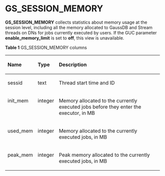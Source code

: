 # GS\_SESSION\_MEMORY<a name="EN-US_TOPIC_0289900076"></a>

**GS\_SESSION\_MEMORY**  collects statistics about memory usage at the session level, including all the memory allocated to GaussDB and Stream threads on DNs for jobs currently executed by users. If the GUC parameter  **enable\_memory\_limit**  is set to  **off**, this view is unavailable.

**Table  1**  GS\_SESSION\_MEMORY columns

<a name="en-us_topic_0059778767_t953e37afd21641229bbccf7b10f8ae94"></a>
<table><thead align="left"><tr id="en-us_topic_0059778767_rad825274bf5e49cebafef1d184ef1c6c"><th class="cellrowborder" valign="top" width="19.23%" id="mcps1.2.4.1.1"><p id="en-us_topic_0059778767_ae6a72d70e64d4cc986cdaa013c32cdb7"><a name="en-us_topic_0059778767_ae6a72d70e64d4cc986cdaa013c32cdb7"></a><a name="en-us_topic_0059778767_ae6a72d70e64d4cc986cdaa013c32cdb7"></a>Name</p>
</th>
<th class="cellrowborder" valign="top" width="12.1%" id="mcps1.2.4.1.2"><p id="en-us_topic_0059778767_ac7d91c874038453b92277f263009bb69"><a name="en-us_topic_0059778767_ac7d91c874038453b92277f263009bb69"></a><a name="en-us_topic_0059778767_ac7d91c874038453b92277f263009bb69"></a>Type</p>
</th>
<th class="cellrowborder" valign="top" width="68.67%" id="mcps1.2.4.1.3"><p id="en-us_topic_0059778767_a9b73ab5d2d2945b68b3a1a5357e1ecee"><a name="en-us_topic_0059778767_a9b73ab5d2d2945b68b3a1a5357e1ecee"></a><a name="en-us_topic_0059778767_a9b73ab5d2d2945b68b3a1a5357e1ecee"></a>Description</p>
</th>
</tr>
</thead>
<tbody><tr id="en-us_topic_0059778767_ra3f41aa6c9b14ef2a0542e658a67fe01"><td class="cellrowborder" valign="top" width="19.23%" headers="mcps1.2.4.1.1 "><p id="en-us_topic_0059778767_acb0d72afd1134a91a1740e7f827e44a5"><a name="en-us_topic_0059778767_acb0d72afd1134a91a1740e7f827e44a5"></a><a name="en-us_topic_0059778767_acb0d72afd1134a91a1740e7f827e44a5"></a>sessid</p>
</td>
<td class="cellrowborder" valign="top" width="12.1%" headers="mcps1.2.4.1.2 "><p id="en-us_topic_0059778767_a1fda091ce53140a8b8a20ef9a53c2204"><a name="en-us_topic_0059778767_a1fda091ce53140a8b8a20ef9a53c2204"></a><a name="en-us_topic_0059778767_a1fda091ce53140a8b8a20ef9a53c2204"></a>text</p>
</td>
<td class="cellrowborder" valign="top" width="68.67%" headers="mcps1.2.4.1.3 "><p id="en-us_topic_0059778767_a6e3e3ca87b764c4e91581aa131a58bad"><a name="en-us_topic_0059778767_a6e3e3ca87b764c4e91581aa131a58bad"></a><a name="en-us_topic_0059778767_a6e3e3ca87b764c4e91581aa131a58bad"></a>Thread start time and ID</p>
</td>
</tr>
<tr id="en-us_topic_0059778767_r96a8c34acda241da9f2215d05a90993c"><td class="cellrowborder" valign="top" width="19.23%" headers="mcps1.2.4.1.1 "><p id="en-us_topic_0059778767_a878d685a07034ffbb27389d056436465"><a name="en-us_topic_0059778767_a878d685a07034ffbb27389d056436465"></a><a name="en-us_topic_0059778767_a878d685a07034ffbb27389d056436465"></a>init_mem</p>
</td>
<td class="cellrowborder" valign="top" width="12.1%" headers="mcps1.2.4.1.2 "><p id="en-us_topic_0059778767_a6cabe1ae4912424eb877060615cb7f9f"><a name="en-us_topic_0059778767_a6cabe1ae4912424eb877060615cb7f9f"></a><a name="en-us_topic_0059778767_a6cabe1ae4912424eb877060615cb7f9f"></a>integer</p>
</td>
<td class="cellrowborder" valign="top" width="68.67%" headers="mcps1.2.4.1.3 "><p id="en-us_topic_0059778767_acb7c29cd039b41d8a5d8216fc02e8123"><a name="en-us_topic_0059778767_acb7c29cd039b41d8a5d8216fc02e8123"></a><a name="en-us_topic_0059778767_acb7c29cd039b41d8a5d8216fc02e8123"></a>Memory allocated to the currently executed jobs before they enter the executor, in MB</p>
</td>
</tr>
<tr id="en-us_topic_0059778767_r91694bd189574d56810e69097bbf834c"><td class="cellrowborder" valign="top" width="19.23%" headers="mcps1.2.4.1.1 "><p id="en-us_topic_0059778767_a75e18b6fc61b4edd8282dcea9e346a2d"><a name="en-us_topic_0059778767_a75e18b6fc61b4edd8282dcea9e346a2d"></a><a name="en-us_topic_0059778767_a75e18b6fc61b4edd8282dcea9e346a2d"></a>used_mem</p>
</td>
<td class="cellrowborder" valign="top" width="12.1%" headers="mcps1.2.4.1.2 "><p id="en-us_topic_0059778767_a1eaf7263ec7546fdb2ac141403f30768"><a name="en-us_topic_0059778767_a1eaf7263ec7546fdb2ac141403f30768"></a><a name="en-us_topic_0059778767_a1eaf7263ec7546fdb2ac141403f30768"></a>integer</p>
</td>
<td class="cellrowborder" valign="top" width="68.67%" headers="mcps1.2.4.1.3 "><p id="en-us_topic_0059778767_aa7cc81c4c67c493ca6b36fa4b6447c6f"><a name="en-us_topic_0059778767_aa7cc81c4c67c493ca6b36fa4b6447c6f"></a><a name="en-us_topic_0059778767_aa7cc81c4c67c493ca6b36fa4b6447c6f"></a>Memory allocated to the currently executed jobs, in MB</p>
</td>
</tr>
<tr id="en-us_topic_0059778767_r70b48f0daa984fcaa1403cd602025909"><td class="cellrowborder" valign="top" width="19.23%" headers="mcps1.2.4.1.1 "><p id="en-us_topic_0059778767_afe664db10a30490e9098541b3833f317"><a name="en-us_topic_0059778767_afe664db10a30490e9098541b3833f317"></a><a name="en-us_topic_0059778767_afe664db10a30490e9098541b3833f317"></a>peak_mem</p>
</td>
<td class="cellrowborder" valign="top" width="12.1%" headers="mcps1.2.4.1.2 "><p id="en-us_topic_0059778767_a72345cd720cc4d07b1eeea114cf91f3e"><a name="en-us_topic_0059778767_a72345cd720cc4d07b1eeea114cf91f3e"></a><a name="en-us_topic_0059778767_a72345cd720cc4d07b1eeea114cf91f3e"></a>integer</p>
</td>
<td class="cellrowborder" valign="top" width="68.67%" headers="mcps1.2.4.1.3 "><p id="en-us_topic_0059778767_af966680339924b15a8a037f81355b40d"><a name="en-us_topic_0059778767_af966680339924b15a8a037f81355b40d"></a><a name="en-us_topic_0059778767_af966680339924b15a8a037f81355b40d"></a>Peak memory allocated to the currently executed jobs, in MB</p>
</td>
</tr>
</tbody>
</table>

